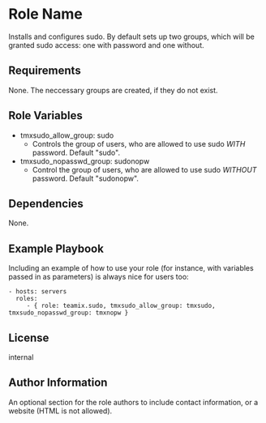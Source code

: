 Role Name
=========

Installs and configures sudo. By default sets up two groups, which will be granted sudo access: one with password and one without.

Requirements
------------

None. The neccessary groups are created, if they do not exist.

Role Variables
--------------

  * tmxsudo_allow_group: sudo
    * Controls the group of users, who are allowed to use sudo *WITH* password. Default "sudo".
  * tmxsudo_nopasswd_group: sudonopw
    * Control the group of users, who are allowed to use sudo *WITHOUT* password. Default "sudonopw".

Dependencies
------------

None.

Example Playbook
----------------

Including an example of how to use your role (for instance, with variables passed in as parameters) is always nice for users too:

    - hosts: servers
      roles:
         - { role: teamix.sudo, tmxsudo_allow_group: tmxsudo, tmxsudo_nopasswd_group: tmxnopw }

License
-------

internal

Author Information
------------------

An optional section for the role authors to include contact information, or a website (HTML is not allowed).
